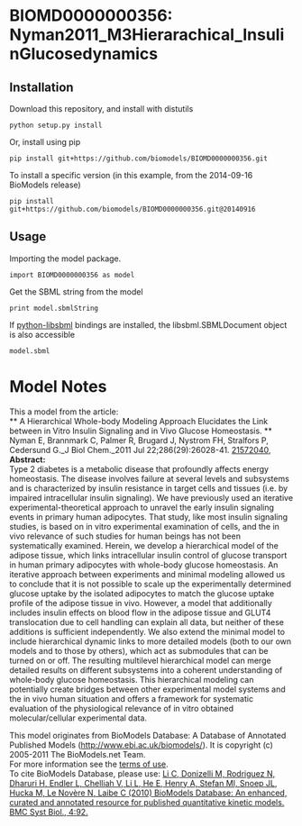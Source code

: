 # BIOMD0000000356: Nyman2011_M3Hierarachical_InsulinGlucosedynamics

## Installation

Download this repository, and install with distutils

`python setup.py install`

Or, install using pip

`pip install git+https://github.com/biomodels/BIOMD0000000356.git`

To install a specific version (in this example, from the 2014-09-16 BioModels release)

`pip install git+https://github.com/biomodels/BIOMD0000000356.git@20140916`

## Usage

Importing the model package.

`import BIOMD0000000356 as model`

Get the SBML string from the model

`print model.sbmlString`

If [python-libsbml](https://pypi.python.org/pypi/python-libsbml) bindings are
installed, the libsbml.SBMLDocument object is also accessible

`model.sbml`


# Model Notes


This a model from the article:  
** A Hierarchical Whole-body Modeling Approach Elucidates the Link between in Vitro Insulin Signaling and in Vivo Glucose Homeostasis. **   
Nyman E, Brannmark C, Palmer R, Brugard J, Nystrom FH, Stralfors P, Cedersund
G._J Biol Chem._2011 Jul 22;286(29):26028-41. [
21572040](http://www.ncbi.nlm.nih.gov/pubmed/21572040),  
**Abstract:**   
Type 2 diabetes is a metabolic disease that profoundly affects energy
homeostasis. The disease involves failure at several levels and subsystems and
is characterized by insulin resistance in target cells and tissues (i.e. by
impaired intracellular insulin signaling). We have previously used an
iterative experimental-theoretical approach to unravel the early insulin
signaling events in primary human adipocytes. That study, like most insulin
signaling studies, is based on in vitro experimental examination of cells, and
the in vivo relevance of such studies for human beings has not been
systematically examined. Herein, we develop a hierarchical model of the
adipose tissue, which links intracellular insulin control of glucose transport
in human primary adipocytes with whole-body glucose homeostasis. An iterative
approach between experiments and minimal modeling allowed us to conclude that
it is not possible to scale up the experimentally determined glucose uptake by
the isolated adipocytes to match the glucose uptake profile of the adipose
tissue in vivo. However, a model that additionally includes insulin effects on
blood flow in the adipose tissue and GLUT4 translocation due to cell handling
can explain all data, but neither of these additions is sufficient
independently. We also extend the minimal model to include hierarchical
dynamic links to more detailed models (both to our own models and to those by
others), which act as submodules that can be turned on or off. The resulting
multilevel hierarchical model can merge detailed results on different
subsystems into a coherent understanding of whole-body glucose homeostasis.
This hierarchical modeling can potentially create bridges between other
experimental model systems and the in vivo human situation and offers a
framework for systematic evaluation of the physiological relevance of in vitro
obtained molecular/cellular experimental data.

This model originates from BioModels Database: A Database of Annotated
Published Models (http://www.ebi.ac.uk/biomodels/). It is copyright (c)
2005-2011 The BioModels.net Team.  
For more information see the [terms of
use](http://www.ebi.ac.uk/biomodels/legal.html).  
To cite BioModels Database, please use: [Li C, Donizelli M, Rodriguez N,
Dharuri H, Endler L, Chelliah V, Li L, He E, Henry A, Stefan MI, Snoep JL,
Hucka M, Le Novère N, Laibe C (2010) BioModels Database: An enhanced, curated
and annotated resource for published quantitative kinetic models. BMC Syst
Biol., 4:92.](http://www.ncbi.nlm.nih.gov/pubmed/20587024)


